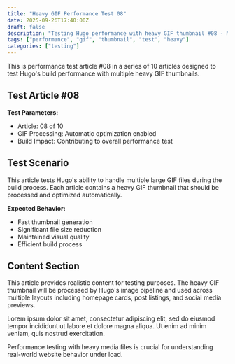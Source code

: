 ```yaml
---
title: "Heavy GIF Performance Test 08"
date: 2025-09-26T17:40:00Z
draft: false
description: "Testing Hugo performance with heavy GIF thumbnail #08 - Multi-MB file test"
tags: ["performance", "gif", "thumbnail", "test", "heavy"]
categories: ["testing"]
---
```


This is performance test article #08 in a series of 10 articles designed to test Hugo's build performance with multiple heavy GIF thumbnails.

## Test Article #08

**Test Parameters:**
- Article: 08 of 10  
- GIF Processing: Automatic optimization enabled
- Build Impact: Contributing to overall performance test

## Test Scenario

This article tests Hugo's ability to handle multiple large GIF files during the build process. Each article contains a heavy GIF thumbnail that should be processed and optimized automatically.

**Expected Behavior:**
- Fast thumbnail generation
- Significant file size reduction  
- Maintained visual quality
- Efficient build process

## Content Section

This article provides realistic content for testing purposes. The heavy GIF thumbnail will be processed by Hugo's image pipeline and used across multiple layouts including homepage cards, post listings, and social media previews.

Lorem ipsum dolor sit amet, consectetur adipiscing elit, sed do eiusmod tempor incididunt ut labore et dolore magna aliqua. Ut enim ad minim veniam, quis nostrud exercitation.

Performance testing with heavy media files is crucial for understanding real-world website behavior under load.

